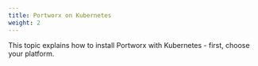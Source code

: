 ```yaml
---
title: Portworx on Kubernetes
weight: 2
---
```


This topic explains how to install Portworx with Kubernetes - first, choose your platform.